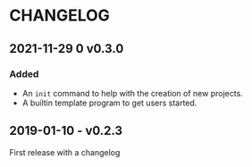 # CHANGELOG

## 2021-11-29 0 v0.3.0

### Added
- An `init` command to help with the creation of new projects.
- A builtin template program to get users started.

## 2019-01-10 - v0.2.3
First release with a changelog